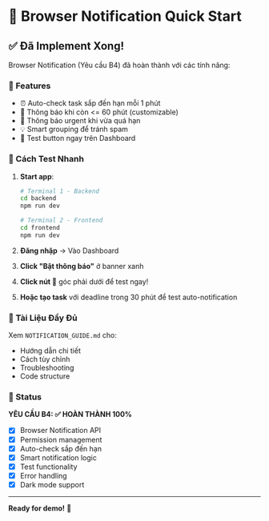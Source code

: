 # 🔔 Browser Notification Quick Start

## ✅ Đã Implement Xong!

Browser Notification (Yêu cầu B4) đã hoàn thành với các tính năng:

### 🎯 Features
- ⏰ Auto-check task sắp đến hạn mỗi 1 phút
- 🔔 Thông báo khi còn <= 60 phút (customizable)
- 🚨 Thông báo urgent khi vừa quá hạn
- 💡 Smart grouping để tránh spam
- 🧪 Test button ngay trên Dashboard

### 🚀 Cách Test Nhanh

1. **Start app**:
   ```bash
   # Terminal 1 - Backend
   cd backend
   npm run dev

   # Terminal 2 - Frontend  
   cd frontend
   npm run dev
   ```

2. **Đăng nhập** → Vào Dashboard

3. **Click "Bật thông báo"** ở banner xanh

4. **Click nút 🔔** góc phải dưới để test ngay!

5. **Hoặc tạo task** với deadline trong 30 phút để test auto-notification

### 📖 Tài Liệu Đầy Đủ

Xem `NOTIFICATION_GUIDE.md` cho:
- Hướng dẫn chi tiết
- Cách tùy chỉnh
- Troubleshooting
- Code structure

### 🎉 Status

**YÊU CẦU B4: ✅ HOÀN THÀNH 100%**

- [x] Browser Notification API
- [x] Permission management
- [x] Auto-check sắp đến hạn
- [x] Smart notification logic
- [x] Test functionality
- [x] Error handling
- [x] Dark mode support

---

**Ready for demo!** 🚀
